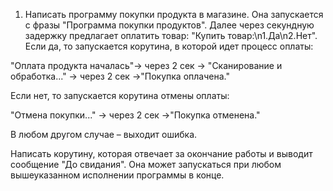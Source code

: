 1. Написать программу покупки продукта в магазине. Она запускается с фразы "Программа покупки продуктов". Далее через
   секундную задержку предлагает оплатить товар: "Купить товар:\n1.Да\n2.Нет". Если да, то запускается корутина, в
   которой идет процесс оплаты:

"Оплата продукта началась"-> через 2 сек -> "Сканирование и обработка..." -> через 2 сек ->"Покупка оплачена."

Если нет, то запускается корутина отмены оплаты:

"Отмена покупки..." -> через 2 сек ->"Покупка отменена."
﻿

В любом другом случае – выходит ошибка.

Написать корутину, которая отвечает за окончание работы и выводит сообщение "До свидания". Она может запускаться при
любом вышеуказанном исполнении программы в конце.